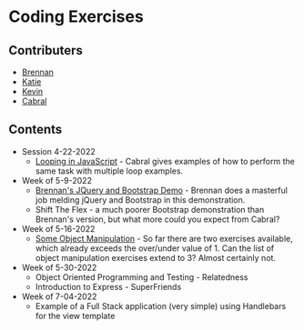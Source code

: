# Coding Exercises

## Contributers
* [Brennan](https://github.com/brennancodes)
* [Katie](https://github.com/katredford)
* [Kevin](https://github.com/klbeg)
* [Cabral](https://github.com/cabralwilliams)

## Contents
* Session 4-22-2022
    * [Looping in JavaScript](https://github.com/cabralwilliams) - Cabral gives examples of how to perform the same task with multiple loop examples.
* Week of 5-9-2022
    * [Brennan's JQuery and Bootstrap Demo](https://github.com/brennancodes) - Brennan does a masterful job melding jQuery and Bootstrap in this demonstration.
    * Shift The Flex - a much poorer Bootstrap demonstration than Brennan's version, but what more could you expect from Cabral?
* Week of 5-16-2022
    * [Some Object Manipulation](https://github.com/cabralwilliams) - So far there are two exercises available, which already exceeds the over/under value of 1.  Can the list of object manipulation exercises extend to 3?  Almost certainly not.
* Week of 5-30-2022
    * Object Oriented Programming and Testing - Relatedness
    * Introduction to Express - SuperFriends
* Week of 7-04-2022
    * Example of a Full Stack application (very simple) using Handlebars for the view template
